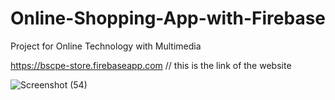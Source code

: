 # Online-Shopping-App-with-Firebase
Project for Online Technology with Multimedia

https://bscpe-store.firebaseapp.com // this is the link of the website


![Screenshot (54)](https://user-images.githubusercontent.com/37337887/62985565-83e2cb00-be6a-11e9-9c8a-bd611102de02.png)
